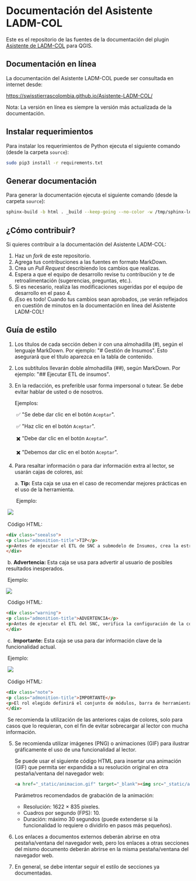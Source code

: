 # Documentación del Asistente LADM-COL

Este es el repositorio de las fuentes de la documentación del plugin [Asistente de LADM-COL](https://github.com/SwissTierrasColombia/Asistente-LADM-COL) para QGIS.


## Documentación en línea

La documentación del Asistente LADM-COL puede ser consultada en internet desde:

https://swisstierrascolombia.github.io/Asistente-LADM-COL/

Nota: La versión en línea es siempre la versión más actualizada de la documentación.



## Instalar requerimientos

Para instalar los requerimientos de Python ejecuta el siguiente comando (desde la carpeta `source`):

```bash
sudo pip3 install -r requirements.txt
```



## Generar documentación

Para generar la documentación ejecuta el siguiente comando (desde la carpeta `source`):

```bash
sphinx-build -b html . _build --keep-going --no-color -w /tmp/sphinx-log
```



## ¿Cómo contribuir?

Si quieres contribuir a la documentación del Asistente LADM-COL:

1. Haz un *fork* de este repositorio.
2. Agrega tus contribuciones a las fuentes en formato MarkDown.
3. Crea un *Pull Request* describiendo los cambios que realizas.
4. Espera a que el equipo de desarrollo revise tu contribución y te de retroalimentación (sugerencias, preguntas, etc.).
5. Si es necesario, realiza las modificaciones sugeridas por el equipo de desarrollo en el paso 4.
6. ¡Eso es todo! Cuando tus cambios sean aprobados, ¡se verán reflejados en cuestión de minutos en la documentación en línea del Asistente LADM-COL!



## Guía de estilo

1. Los títulos de cada sección deben ir con una almohadilla (#), según el lenguaje MarkDown. Por ejemplo: "# Gestión de Insumos". Esto asegurará que el título aparezca en la tabla de contenido. 

2. Los subtítulos llevarán doble almohadilla (##), según MarkDown. Por ejemplo: "## Ejecutar ETL de insumos". 

3. En la redacción, es preferible usar forma impersonal o tutear. Se debe evitar hablar de usted o de nosotros. 

   Ejemplos: 

   ​    :white_check_mark: "Se debe dar clic en el botón `Aceptar`".

   ​    :white_check_mark: "Haz clic en el botón `Aceptar`".

   ​    :heavy_multiplication_x: "Debe dar clic en el botón `Aceptar`".

   ​    :heavy_multiplication_x: "Debemos dar clic en el botón `Aceptar`".

4. Para resaltar información o para dar información extra al lector, se usarán cajas de colores, así:

   a. **Tip:** Esta caja se usa en el caso de recomendar mejores prácticas en el uso de la herramienta.

   ​	Ejemplo: 

​          ![](/docs/dev/Asistente-LADM-COL-docs/source/_static/tip.png)

​          Código HTML: 

```html
<div class="seealso">
<p class="admonition-title">TIP</p>
<p>Antes de ejecutar el ETL de SNC a submodelo de Insumos, crea la estructura de base de datos desde Administración de datos --> Crear estructura LADM-COL</p>
</div>
```

​      b. **Advertencia:** Esta caja se usa para advertir al usuario de posibles resultados inesperados.

​          Ejemplo: 

![](/docs/dev/Asistente-LADM-COL-docs/source/_static/advertencia.png)

​          Código HTML: 

```html
<div class="warning">
<p class="admonition-title">ADVERTENCIA</p>
<p>Antes de ejecutar el ETL del SNC, verifica la configuración de la conexión a la base de datos destino para evitar sobreescribir datos a una estructura incorrecta.</p>
</div>
```

​      c. **Importante:** Esta caja se usa para dar información clave de la funcionalidad actual. 

​          Ejemplo: 

​		  ![](/docs/dev/Asistente-LADM-COL-docs/source/_static/importante.png)

​          Código HTML:

```html
<div class="note">
<p class="admonition-title">IMPORTANTE</p>
<p>El rol elegido definirá el conjunto de módulos, barra de herramientas,  modelos e incluso, reglas de calidad, que tendrás a disposición desde la interfaz del Asistente LADM-COL.</p>
</div>
```

​     Se recomienda la utilización de las anteriores cajas de colores, solo para casos que lo requieran, con el fin de evitar sobrecargar al lector con mucha información.

5. Se recomienda utilizar imágenes (PNG) o animaciones (GIF) para ilustrar gráficamente el uso de una funcionalidad al lector.

   Se puede usar el siguiente código HTML para insertar una animación (GIF) que permita ser expandida a su resolución original en otra pestaña/ventana del navegador web:

   ```html
   <a href="_static/animacion.gif" target="_blank"><img src="_static/animacion.gif" alt="Cargar capas" title="Cargar capas" style="width:800px" /></a>
   ```

   Parámetros recomendados de grabación de la animación: 

   + Resolución: 1622 × 835 pixeles.
   + Cuadros por segundo (FPS): 10.
   + Duración: máximo 30 segundos (puede extenderse si la funcionalidad lo requiere o dividirlo en pasos más pequeños).

6. Los enlaces a documentos externos deberán abrirse en otra pestaña/ventana del navegador web, pero los enlaces a otras secciones del mismo documento deberán abrirse en la misma pestaña/ventana del navegador web.

7. En general, se debe intentar seguir el estilo de secciones ya documentadas. 
